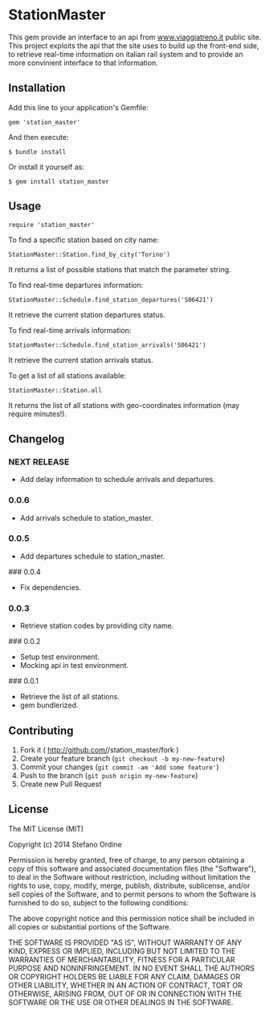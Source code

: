 # StationMaster

This gem provide an interface to an api from www.viaggiatreno.it public site.
This project exploits the api that the site uses to build up the front-end side,
to retrieve real-time information on italian rail system and to provide an more
convinient interface to that information.

## Installation

Add this line to your application's Gemfile:

    gem 'station_master'

And then execute:

    $ bundle install

Or install it yourself as:

    $ gem install station_master

## Usage

    require 'station_master'

To find a specific station based on city name:

    StationMaster::Station.find_by_city('Torino')

It returns a list of possible stations that match the parameter string.

To find real-time departures information:

    StationMaster::Schedule.find_station_departures('S06421')

It retrieve the current station departures status.

To find real-time arrivals information:

    StationMaster::Schedule.find_station_arrivals('S06421')

It retrieve the current station arrivals status.

To get a list of all stations available:

    StationMaster::Station.all


It returns the list of all stations with geo-coordinates information (may
require minutes!).

## Changelog

### NEXT RELEASE

- Add delay information to schedule arrivals and departures.

### 0.0.6

- Add arrivals schedule to station_master.

### 0.0.5

- Add departures schedule to station_master.

### 0.0.4

- Fix dependencies.

### 0.0.3

- Retrieve station codes by providing city name.

### 0.0.2

- Setup test environment.
- Mocking api in test environment.

### 0.0.1

- Retrieve the list of all stations.
- gem bundlerized.

## Contributing

1. Fork it ( http://github.com/<my-github-username>/station_master/fork )
2. Create your feature branch (`git checkout -b my-new-feature`)
3. Commit your changes (`git commit -am 'Add some feature'`)
4. Push to the branch (`git push origin my-new-feature`)
5. Create new Pull Request

## License

The MIT License (MIT)

Copyright (c) 2014 Stefano Ordine

Permission is hereby granted, free of charge, to any person obtaining a copy
of this software and associated documentation files (the "Software"), to deal
in the Software without restriction, including without limitation the rights
to use, copy, modify, merge, publish, distribute, sublicense, and/or sell
copies of the Software, and to permit persons to whom the Software is
furnished to do so, subject to the following conditions:

The above copyright notice and this permission notice shall be included in
all copies or substantial portions of the Software.

THE SOFTWARE IS PROVIDED "AS IS", WITHOUT WARRANTY OF ANY KIND, EXPRESS OR
IMPLIED, INCLUDING BUT NOT LIMITED TO THE WARRANTIES OF MERCHANTABILITY,
FITNESS FOR A PARTICULAR PURPOSE AND NONINFRINGEMENT. IN NO EVENT SHALL THE
AUTHORS OR COPYRIGHT HOLDERS BE LIABLE FOR ANY CLAIM, DAMAGES OR OTHER
LIABILITY, WHETHER IN AN ACTION OF CONTRACT, TORT OR OTHERWISE, ARISING FROM,
OUT OF OR IN CONNECTION WITH THE SOFTWARE OR THE USE OR OTHER DEALINGS IN
THE SOFTWARE.